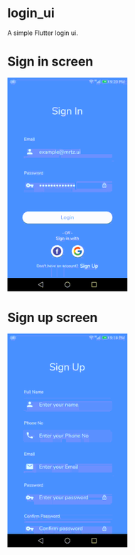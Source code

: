 # login_ui

A simple Flutter login ui.

# Sign in screen
![](screenshots/signin_screen.gif)

# Sign up screen
![](screenshots/signup_screen.gif)